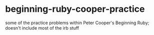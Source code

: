 # beginning-ruby-cooper-practice
some of the practice problems within Peter Cooper's Beginning Ruby; doesn't include most of the irb stuff
